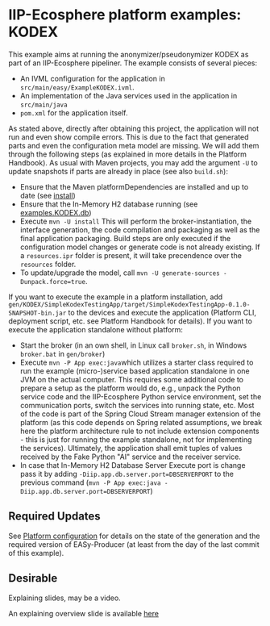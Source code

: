 # IIP-Ecosphere platform examples: KODEX

This example aims at running the anonymizer/pseudonymizer KODEX as part of an IIP-Ecosphere pipeliner. The example consists of several pieces:
  * An IVML configuration for the application in `src/main/easy/ExampleKODEX.ivml`.
  * An implementation of the Java services used in the application in `src/main/java`
  * `pom.xml` for the application itself. 
  
As stated above, directly after obtaining this project, the application will not run and even show compile errors. This is due to the fact that generated parts and even the configuration meta model are missing. We will add them through the following steps (as explained in more details in the Platform Handbook). As usual with Maven projects, you may add the argument `-U` to update snapshots if parts are already in place (see also `build.sh`):

  * Ensure that the Maven platformDependencies are installed and up to date (see [install](https://github.com/iip-ecosphere/platform/tree/main/platform/tools/Install))
  * Ensure that the In-Memory H2 database running (see [examples.KODEX.db](https://github.com/iip-ecosphere/platform/tree/main/platform/examples/examples.KODEX/examples.KODEX.db))
  * Execute `mvn -U install` This will perform the broker-instantiation, the interface generation, the code compilation and packaging as well as the final application packaging. Build steps are only executed if the configuration model changes or generate code is not already existing. If a `resources.ipr` folder is present, it will take precendence over the `resources` folder. 
  * To update/upgrade the model, call `mvn -U generate-sources -Dunpack.force=true`.

If you want to execute the example in a platform installation, add `gen/KODEX/SimpleKodexTestingApp/target/SimpleKodexTestingApp-0.1.0-SNAPSHOT-bin.jar` to the devices and execute the application (Platform CLI, deployment script, etc. see Platform Handbook for details). If you want to execute the application standalone without platform:
    
  * Start the broker (in an own shell, in Linux call `broker.sh`, in Windows `broker.bat` in `gen/broker`)
  * Execute `mvn -P App exec:java`which utilizes a starter class required to run the example (micro-)service based application standalone in one JVM on the actual computer. This requires some additional code to prepare a setup as the platform would do, e.g., unpack the Python service code and the IIP-Ecosphere Python service environment, set the communication ports, switch the services into running state, etc. Most of the code is part of the Spring Cloud Stream manager extension of the platform (as this code depends on Spring related assumptions, we break here the platform architecture rule to not include extension components - this is just for running the example standalone, not for implementing the services). Ultimately, the application shall emit tuples of values received by the Fake Python "AI" service and the receiver service.
  * In case that In-Memory H2 Database Server Execute port is change pass it by adding `-Diip.app.db.server.port=DBSERVERPORT` to the previous command (`mvn -P App exec:java -Diip.app.db.server.port=DBSERVERPORT`)
  
## Required Updates

See [Platform configuration](https://github.com/iip-ecosphere/platform/tree/main/platform/configuration/configuration) for details on the state of the generation and the required version of EASy-Producer (at least from the day of the last commit of this example). 

## Desirable

Explaining slides, may be a video.

An explaining overview slide is available [here](https://github.com/iip-ecosphere/platform/tree/main/platform/examples/examples.KODEX/docs/Examples_KODEX.pdf)
